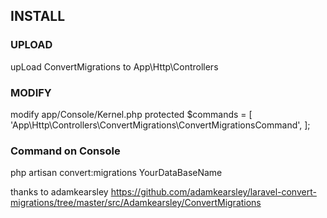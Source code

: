 ## INSTALL
### UPLOAD
upLoad ConvertMigrations to App\Http\Controllers

### MODIFY
modify app/Console/Kernel.php
protected $commands = [
 'App\Http\Controllers\ConvertMigrations\ConvertMigrationsCommand',
];

### Command on Console
php artisan convert:migrations YourDataBaseName


thanks to adamkearsley
https://github.com/adamkearsley/laravel-convert-migrations/tree/master/src/Adamkearsley/ConvertMigrations
